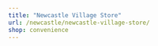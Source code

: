 ```yaml
---
title: "Newcastle Village Store"
url: /newcastle/newcastle-village-store/
shop: convenience
---
```

